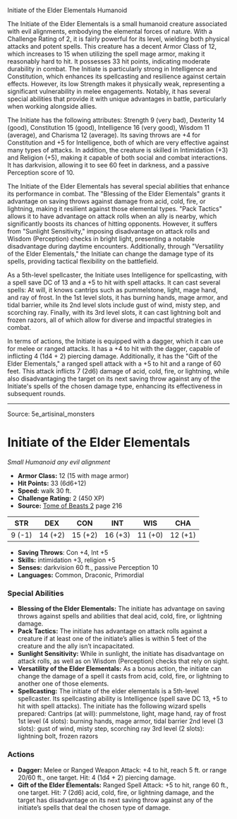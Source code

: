 <MonsterName/>Initiate of the Elder Elementals</MonsterName>
<CreatureType/>Humanoid</CreatureType>

<summary>The Initiate of the Elder Elementals is a small humanoid creature associated with evil alignments, embodying the elemental forces of nature. With a Challenge Rating of 2, it is fairly powerful for its level, wielding both physical attacks and potent spells. This creature has a decent Armor Class of 12, which increases to 15 when utilizing the spell mage armor, making it reasonably hard to hit. It possesses 33 hit points, indicating moderate durability in combat. The Initiate is particularly strong in Intelligence and Constitution, which enhances its spellcasting and resilience against certain effects. However, its low Strength makes it physically weak, representing a significant vulnerability in melee engagements. Notably, it has several special abilities that provide it with unique advantages in battle, particularly when working alongside allies.</summary>

<detail>

The Initiate has the following attributes: Strength 9 (very bad), Dexterity 14 (good), Constitution 15 (good), Intelligence 16 (very good), Wisdom 11 (average), and Charisma 12 (average). Its saving throws are +4 for Constitution and +5 for Intelligence, both of which are very effective against many types of attacks. In addition, the creature is skilled in Intimidation (+3) and Religion (+5), making it capable of both social and combat interactions. It has darkvision, allowing it to see 60 feet in darkness, and a passive Perception score of 10.

The Initiate of the Elder Elementals has several special abilities that enhance its performance in combat. The "Blessing of the Elder Elementals" grants it advantage on saving throws against damage from acid, cold, fire, or lightning, making it resilient against those elemental types. "Pack Tactics" allows it to have advantage on attack rolls when an ally is nearby, which significantly boosts its chances of hitting opponents. However, it suffers from "Sunlight Sensitivity," imposing disadvantage on attack rolls and Wisdom (Perception) checks in bright light, presenting a notable disadvantage during daytime encounters. Additionally, through "Versatility of the Elder Elementals," the Initiate can change the damage type of its spells, providing tactical flexibility on the battlefield.

As a 5th-level spellcaster, the Initiate uses Intelligence for spellcasting, with a spell save DC of 13 and a +5 to hit with spell attacks. It can cast several spells: At will, it knows cantrips such as pummelstone, light, mage hand, and ray of frost. In the 1st level slots, it has burning hands, mage armor, and tidal barrier, while its 2nd level slots include gust of wind, misty step, and scorching ray. Finally, with its 3rd level slots, it can cast lightning bolt and frozen razors, all of which allow for diverse and impactful strategies in combat.

In terms of actions, the Initiate is equipped with a dagger, which it can use for melee or ranged attacks. It has a +4 to hit with the dagger, capable of inflicting 4 (1d4 + 2) piercing damage. Additionally, it has the "Gift of the Elder Elementals," a ranged spell attack with a +5 to hit and a range of 60 feet. This attack inflicts 7 (2d6) damage of acid, cold, fire, or lightning, while also disadvantaging the target on its next saving throw against any of the Initiate's spells of the chosen damage type, enhancing its effectiveness in subsequent rounds.</detail>



---

Source: 5e_artisinal_monsters

# Initiate of the Elder Elementals

*Small* *Humanoid* *any evil alignment*

- **Armor Class:** 12 (15 with mage armor)
- **Hit Points:** 33 (6d6+12)
- **Speed:** walk 30 ft.
- **Challenge Rating:** 2 (450 XP)
- **Source:** [Tome of Beasts 2](https://koboldpress.com/kpstore/product/tome-of-beasts-2-for-5th-edition) page 216

| STR | DEX | CON | INT | WIS | CHA |
| --- | --- | --- | --- | --- | --- |
| 9 (-1) | 14 (+2) | 15 (+2) | 16 (+3) | 11 (+0) | 12 (+1) |

- **Saving Throws**: Con +4, Int +5
- **Skills:** intimidation +3, religion +5
- **Senses:** darkvision 60 ft., passive Perception 10
- **Languages:** Common, Draconic, Primordial

### Special Abilities

- **Blessing of the Elder Elementals:** The initiate has advantage on saving throws against spells and abilities that deal acid, cold, fire, or lightning damage.
- **Pack Tactics:** The initiate has advantage on attack rolls against a creature if at least one of the initiate’s allies is within 5 feet of the creature and the ally isn’t incapacitated.
- **Sunlight Sensitivity:** While in sunlight, the initiate has disadvantage on attack rolls, as well as on Wisdom (Perception) checks that rely on sight.
- **Versatility of the Elder Elementals:** As a bonus action, the initiate can change the damage of a spell it casts from acid, cold, fire, or lightning to another one of those elements.
- **Spellcasting:** The initiate of the elder elementals is a 5th-level spellcaster. Its spellcasting ability is Intelligence (spell save DC 13, +5 to hit with spell attacks). The initiate has the following wizard spells prepared:
Cantrips (at will): pummelstone, light, mage hand, ray of frost
1st level (4 slots): burning hands, mage armor, tidal barrier
2nd level (3 slots): gust of wind, misty step, scorching ray
3rd level (2 slots): lightning bolt, frozen razors

### Actions

- **Dagger:** Melee or Ranged Weapon Attack: +4 to hit, reach 5 ft. or range 20/60 ft., one target. Hit: 4 (1d4 + 2) piercing damage.
- **Gift of the Elder Elementals:** Ranged Spell Attack: +5 to hit, range 60 ft., one target. Hit: 7 (2d6) acid, cold, fire, or lightning damage, and the target has disadvantage on its next saving throw against any of the initiate’s spells that deal the chosen type of damage.




